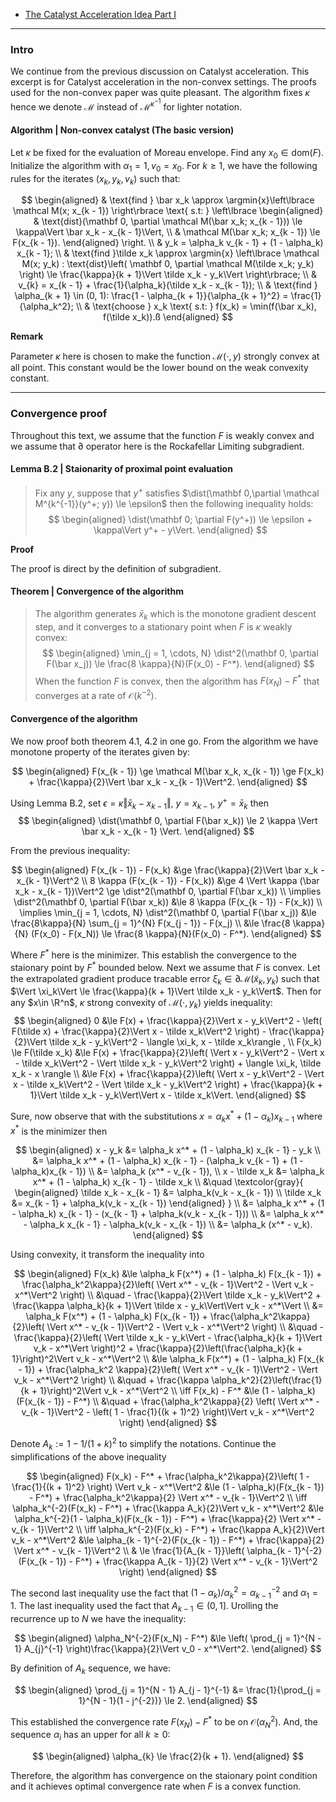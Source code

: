 - [The Catalyst Acceleration Idea Part I](The%20Catalyst%20Acceleration%20Idea%20Part%20I.md)

---
### **Intro**
We continue from the previous discussion on Catalyst acceleration. 
This excerpt is for Catalyst acceleration in the non-convex settings. 
The proofs used for the non-convex paper was quite pleasant. 
The algorithm fixes $\kappa$ hence we denote $\mathcal M$ instead of $\mathcal M^{\kappa^{-1}}$ for lighter notation. 


#### **Algorithm | Non-convex catalyst (The basic version)**
Let $\kappa$ be fixed for the evaluation of Moreau envelope. 
Find any $x_0 \in \text{dom}(F)$. 
Initialize the algorithm with $\alpha_1 = 1, v_0 = x_0$. 
For $k \ge 1$, we have the following rules for the iterates $(x_k, y_k, v_k)$ such that: 

$$
\begin{aligned}
    &
    \text{find } \bar x_k \approx \argmin{x}\left\lbrace
        \mathcal M(x; x_{k - 1})
    \right\rbrace
    \text{ s.t: }
        \left\lbrace
            \begin{aligned}
                & \text{dist}(\mathbf 0, \partial \mathcal M(\bar x_k; x_{k - 1})) 
                \le 
                \kappa\Vert \bar x_k - x_{k - 1}\Vert, 
                \\
                & \mathcal M(\bar x_k; x_{k - 1}) 
                \le F(x_{k - 1}). 
            \end{aligned}
        \right.
    \\
    & y_k = \alpha_k v_{k - 1} + (1 - \alpha_k) x_{k - 1};
    \\
    & 
    \text{find }\tilde x_k \approx \argmin{x} \left\lbrace
        \mathcal M(x; y_k) 
        : 
        \text{dist}\left(
        \mathbf 0, \partial \mathcal M(\tilde x_k; y_k)
        \right) 
        \le \frac{\kappa}{k + 1}\Vert \tilde x_k - y_k\Vert
    \right\rbrace;
    \\
    & v_{k} = x_{k - 1} + \frac{1}{\alpha_k}(\tilde x_k - x_{k - 1});
    \\
    & 
    \text{find } \alpha_{k + 1} \in (0, 1): 
    \frac{1 - \alpha_{k + 1}}{\alpha_{k + 1}^2} = \frac{1}{\alpha_k^2};
    \\
    & \text{choose } x_k \text{ s.t: } f(x_k) = \min(f(\bar x_k), f(\tilde x_k)).ß
\end{aligned}
$$

**Remark**

Parameter $\kappa$ here is chosen to make the function $\mathcal M(\cdot, y)$ strongly convex at all point. 
This constant would be the lower bound on the weak convexity constant. 

----
### **Convergence proof**

Throughout this text, we assume that the function $F$ is weakly convex and we assume that $\partial$ operator here is the Rockafellar Limiting subgradient. 

#### **Lemma B.2 | Staionarity of proximal point evaluation**
> Fix any $y$, suppose that $y^+$ satisfies $\dist(\mathbf 0,\partial \mathcal M^{k^{-1}}(y^+; y)) \le \epsilon$ then the following inequality holds: 
> $$
> \begin{aligned}
>     \dist(\mathbf 0; \partial F(y^+)) 
>     \le \epsilon + \kappa\Vert y^+ - y\Vert. 
> \end{aligned}
> $$

**Proof**

The proof is direct by the definition of subgradient. 


#### **Theorem | Convergence of the algorithm**
> The algorithm generates $\bar x_k$ which is the monotone gradient descent step, and it converges to a stationary point when $F$ is $\kappa$ weakly convex: 
> $$
> \begin{aligned}
>     \min_{j = 1, \cdots, N} \dist^2(\mathbf 0, \partial F(\bar x_j))
>     \le \frac{8 \kappa}{N}(F(x_0) - F^*). 
> \end{aligned}
> $$
> When the function $F$ is convex, then the algorithm has $F(x_N) - F^*$ that converges at a rate of $\mathcal O(k^{-2})$. 

#### **Convergence of the algorithm**

We now proof both theorem 4.1, 4.2 in one go. 
From the algorithm we have monotone property of the iterates given by: 

$$
\begin{aligned}
    F(x_{k - 1}) \ge \mathcal M(\bar x_k, x_{k - 1}) \ge 
    F(x_k) + \frac{\kappa}{2}\Vert \bar x_k - x_{k - 1}\Vert^2. 
\end{aligned}
$$

Using Lemma B.2, set $\epsilon = \kappa \Vert \bar x_k - x_{k - 1}\Vert$, $y = x_{k - 1}$, $y^+ = \bar x_k$ then 
$$
\begin{aligned}
    \dist(\mathbf 0, \partial F(\bar x_k)) \le 2 \kappa \Vert \bar x_k - x_{k - 1} \Vert. 
\end{aligned}
$$

From the previous inequality: 

$$
\begin{aligned}
    F(x_{k - 1}) - F(x_k) 
    &\ge \frac{\kappa}{2}\Vert \bar x_k - x_{k - 1}\Vert^2
    \\
    8 \kappa (F(x_{k - 1}) - F(x_k)) &\ge 4 \Vert \kappa (\bar x_k - x_{k - 1})\Vert^2 \ge 
    \dist^2(\mathbf 0, \partial F(\bar x_k))
    \\
    \implies 
    \dist^2(\mathbf 0, \partial F(\bar x_k)) 
    &\le 
    8 \kappa (F(x_{k - 1}) - F(x_k))
    \\
    \implies 
    \min_{j = 1, \cdots, N} \dist^2(\mathbf 0, \partial F(\bar x_j))
    &\le 
    \frac{8\kappa}{N}
    \sum_{j = 1}^{N} F(x_{j - 1}) - F(x_j)
    \\
    &\le 
    \frac{8 \kappa}{N} (F(x_0) - F(x_N)) 
    \le \frac{8 \kappa}{N}(F(x_0) - F^*). 
\end{aligned}
$$

Where $F^*$ here is the minimizer. 
This establish the convergence to the staionary point by $F^*$ bounded below. 
Next we assume that $F$ is convex. 
Let the extrapolated gradient produce tracable error $\xi_k \in \partial \mathcal M(\tilde x_k, y_k)$ such that $\Vert \xi_k\Vert \le \frac{\kappa}{k + 1}\Vert \tilde x_k - y_k\Vert$. 
Then for any $x\in \R^n$, $\kappa$ strong convexity of $\mathcal M(\cdot, y_k)$ yields inequality: 
$$
\begin{aligned}
    0 &\le
    F(x) + \frac{\kappa}{2}\Vert x - y_k\Vert^2 
    - \left(
        F(\tilde x) + \frac{\kappa}{2}\Vert x - \tilde x_k\Vert^2 
    \right)
    - \frac{\kappa}{2}\Vert \tilde x_k - y_k\Vert^2 - \langle \xi_k, x - \tilde x_k\rangle
    , 
    \\
    F(x_k)
    \le F(\tilde x_k) 
    &\le 
    F(x) + \frac{\kappa}{2}\left(
        \Vert x - y_k\Vert^2 - \Vert x - \tilde x_k\Vert^2 - \Vert \tilde x_k - y_k\Vert^2
    \right)
    + \langle  \xi_k, \tilde x_k - x \rangle 
    \\
    &\le 
    F(x) + \frac{\kappa}{2}\left(
        \Vert x - y_k\Vert^2 - \Vert x - \tilde x_k\Vert^2 - \Vert \tilde x_k - y_k\Vert^2
    \right)
    + \frac{\kappa}{k + 1}\Vert \tilde x_k - y_k\Vert\Vert x - \tilde x_k\Vert. 
\end{aligned}
$$

Sure, now observe that with the substitutions $x = \alpha_k x^* + (1 - \alpha_k) x_{k-1}$ where $x^*$ is the minimizer then

$$
\begin{aligned}
    x - y_k
    &= 
    \alpha_k x^* + (1 - \alpha_k) x_{k - 1} - y_k 
    \\
    &= \alpha_k x^* + (1 - \alpha_k) x_{k - 1} - (\alpha_k v_{k - 1} + (1 - \alpha_k)x_{k - 1})
    \\
    &= \alpha_k (x^* - v_{k - 1}), 
    \\
    x - \tilde x_k 
    &= 
    \alpha_k x^* + (1 - \alpha_k) x_{k - 1} - \tilde x_k
    \\
    &\quad 
    \textcolor{gray}{
    \begin{aligned}
        \tilde x_k - x_{k - 1} &= \alpha_k(v_k - x_{k - 1})
        \\
        \tilde x_k &= x_{k - 1} + \alpha_k(v_k - x_{k - 1})
    \end{aligned}
    }
    \\
    &= 
    \alpha_k x^* + (1 - \alpha_k) x_{k - 1} - (x_{k - 1} + \alpha_k(v_k - x_{k - 1}))
    \\
    &= \alpha_k x^* - \alpha_k x_{k - 1} - \alpha_k(v_k - x_{k - 1})
    \\
    &= \alpha_k (x^* - v_k). 
\end{aligned}
$$

Using convexity, it transform the inequality into 

$$
\begin{aligned}
    F(x_k) &\le 
    \alpha_k F(x^*) + (1 - \alpha_k) F(x_{k - 1}) 
    + \frac{\alpha_k^2\kappa}{2}\left(
        \Vert x^* - v_{k - 1}\Vert^2 - 
        \Vert v_k - x^*\Vert^2
    \right)
    \\
    &\quad 
        - \frac{\kappa}{2}\Vert \tilde x_k - y_k\Vert^2 
        + \frac{\kappa \alpha_k}{k + 1}\Vert \tilde x - y_k\Vert\Vert v_k - x^*\Vert
    \\
    &=
    \alpha_k F(x^*) + (1 - \alpha_k) F(x_{k - 1}) 
    + \frac{\alpha_k^2\kappa}{2}\left(
        \Vert x^* - v_{k - 1}\Vert^2 - 
        \Vert v_k - x^*\Vert^2
    \right)
        \\
        &\quad 
        - \frac{\kappa}{2}\left(
            \Vert \tilde x_k - y_k\Vert
            - \frac{\alpha_k}{k + 1}\Vert v_k - x^*\Vert
        \right)^2 
        + \frac{\kappa}{2}\left(\frac{\alpha_k}{k + 1}\right)^2\Vert v_k - x^*\Vert^2
    \\ 
    &\le 
    \alpha_k F(x^*) + (1 - \alpha_k) F(x_{k - 1}) 
    + \frac{\alpha_k^2 \kappa}{2}\left(
        \Vert x^* - v_{k - 1}\Vert^2 - 
        \Vert v_k - x^*\Vert^2
    \right)
        \\
        &\quad  
        + \frac{\kappa \alpha_k^2}{2}\left(\frac{1}{k + 1}\right)^2\Vert v_k - x^*\Vert^2
    \\
    \iff 
    F(x_k) - F^*
    &\le 
    (1 - \alpha_k)(F(x_{k - 1}) - F^*)
    \\ &\quad 
        + 
        \frac{\alpha_k^2\kappa}{2}
        \left(
            \Vert x^* - v_{k - 1}\Vert^2
            - \left(
                1 - \frac{1}{(k + 1)^2}
            \right)\Vert v_k - x^*\Vert^2
        \right)
\end{aligned}
$$

Denote $A_k := 1 - 1/(1 + k)^2$ to simplify the notations. 
Continue the simplifications of the above inequality

$$
\begin{aligned}
    F(x_k) - F^* +
    \frac{\alpha_k^2\kappa}{2}\left(
        1 - \frac{1}{(k + 1)^2}
    \right)
    \Vert v_k - x^*\Vert^2
    &\le 
    (1 - \alpha_k)(F(x_{k - 1}) - F^*)
    + 
    \frac{\alpha_k^2\kappa}{2}
    \Vert x^* - v_{k - 1}\Vert^2
    \\
    \iff 
    \alpha_k^{-2}(F(x_k) - F^*)
    + 
    \frac{\kappa A_k}{2}\Vert v_k - x^*\Vert^2
    &\le 
    \alpha_k^{-2}(1 - \alpha_k)(F(x_{k - 1}) - F^*)
    + 
    \frac{\kappa}{2}
    \Vert x^* - v_{k - 1}\Vert^2
    \\
    \iff
    \alpha_k^{-2}(F(x_k) - F^*)
    + 
    \frac{\kappa A_k}{2}\Vert v_k - x^*\Vert^2
    &\le 
    \alpha_{k - 1}^{-2}(F(x_{k - 1}) - F^*)
    + 
    \frac{\kappa}{2}
    \Vert x^* - v_{k - 1}\Vert^2
    \\
    & \le 
    \frac{1}{A_{k - 1}}\left(
        \alpha_{k - 1}^{-2}(F(x_{k - 1}) - F^*)
        + 
        \frac{\kappa A_{k - 1}}{2}
        \Vert x^* - v_{k - 1}\Vert^2
    \right)
\end{aligned}
$$

The second last inequality use the fact that $(1 - \alpha_k)/\alpha_k^2 = \alpha_{k - 1}^{-2}$ and $\alpha_1 = 1$. 
The last inequality used the fact that $A_{k - 1} \in (0, 1]$. 
Urolling the recurrence up to $N$ we have the inequality: 

$$
\begin{aligned}
    \alpha_N^{-2}(F(x_N) - F^*)
    &\le 
    \left(
        \prod_{j = 1}^{N - 1} A_{j}^{-1}
    \right)\frac{\kappa}{2}\Vert v_0 - x^*\Vert^2. 
\end{aligned}
$$

By definition of $A_k$ sequence, we have: 

$$
\begin{aligned}
    \prod_{j = 1}^{N - 1} A_{j - 1}^{-1}
    &= 
    \frac{1}{\prod_{j = 1}^{N - 1}(1 - j^{-2})} \le 2. 
\end{aligned}
$$

This established the convergence rate $F(x_N) - F^*$ to be on $\mathcal O(\alpha_N^{2})$. 
And, the sequence $\alpha_i$ has an upper for all $k\ge 0$: 

$$
\begin{aligned}
    \alpha_{k} \le \frac{2}{k + 1}. 
\end{aligned}
$$

Therefore, the algorithm has convergence on the staionary point condition and it achieves optimal convergence rate when $F$ is a convex function. 

